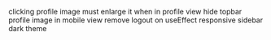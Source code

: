 clicking profile image must enlarge it when in profile view
hide topbar profile image in mobile view
remove logout on useEffect
responsive sidebar dark theme
